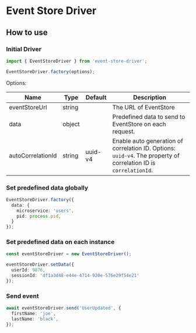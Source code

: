 # Event Store Driver

## How to use

### Initial Driver

```typescript
import { EventStoreDriver } from 'event-store-driver';

EventStoreDriver.factory(options);
```

Options:

| Name              | Type   | Default | Description                                                                                                      |
|-------------------|--------|---------|------------------------------------------------------------------------------------------------------------------|
| eventStoreUrl     | string |         | The URL of EventStore                                                                                            |
| data              | object |         | Predefined data to send to EventStore on each request.                                                           |
| autoCorrelationId | string | uuid-v4 | Enable auto generation of correlation ID. Options: `uuid-v4`. The property of correlation ID is `correlationId`. |

### Set predefined data globally

```typescript
EventStoreDriver.factory({
  data: {
    microservice: 'users',
    pid: process.pid,
  }
});
```

### Set predefined data on each instance

```typescript
const eventStoreDriver = new EventStoreDriver();

eventStoreDriver.setData({
  userId: 9876,
  sessionId: 'df1a3d48-e44e-4714-920e-576e29f54e21'
});
```

### Send event

```typescript
await eventStoreDriver.send('UserUpdated', {
  firstName: 'joe',
  lastName: 'black',
});
```
